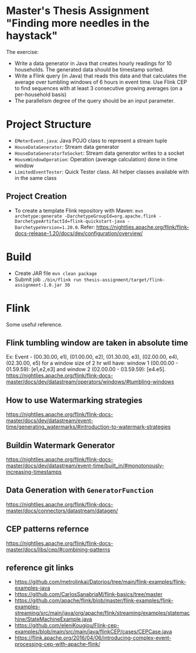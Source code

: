 # Master's Thesis Assignment "Finding more needles in the haystack"

The exercise:

- Write a data generator in Java that creates hourly readings for 10 households. The generated data should be timestamp sorted.
- Write a Flink query (in Java) that reads this data and that calculates the average over tumbling windows of 6 hours in event time. Use Flink CEP to find sequences with at least 3 consecutive growing averages (on a per-household basis)
- The parallelism degree of the query should be an input parameter.

# Project Structure
- `EMeterEvent.java`: Java POJO class to represent a stream tuple
- `HouseDataGenerator`: Stream data generator
- `HouseDataGeneratorToSocket`: Stream data generator writes to a socket
- `HouseWindowOperation`: Operation (average calculation) done in time window
- `LimitedEventTester`: Quick Tester class. All helper classes available with in the same class

## Project Creation
- To create a template Flink repository with Maven: `mvn archetype:generate -DarchetypeGroupId=org.apache.flink -DarchetypeArtifactId=flink-quickstart-java -DarchetypeVersion=1.20.0`. Refer: https://nightlies.apache.org/flink/flink-docs-release-1.20/docs/dev/configuration/overview/

# Build
- Create JAR file `mvn clean package`
- Submit job `./bin/flink run thesis-assignment/target/flink-assignment-1.0.jar 30`

# Flink
Some useful reference.

## Flink tumbling window are taken in absolute time
Ex: Event - (00.30.00, e1), (01.00.00, e2), (01.30.00, e3), (02.00.00, e4), (02.30.00, e5) for a window size of 2 hr will have: window 1 (00.00.00 - 01.59.59): [e1,e2,e3] and window 2 (02.00.00 - 03.59.59): [e4.e5]. 
https://nightlies.apache.org/flink/flink-docs-master/docs/dev/datastream/operators/windows/#tumbling-windows

## How to use Watermarking strategies
https://nightlies.apache.org/flink/flink-docs-master/docs/dev/datastream/event-time/generating_watermarks/#introduction-to-watermark-strategies

## Buildin Watermark Generator
https://nightlies.apache.org/flink/flink-docs-master/docs/dev/datastream/event-time/built_in/#monotonously-increasing-timestamps

## Data Generation with `GeneratorFunction`
https://nightlies.apache.org/flink/flink-docs-master/docs/connectors/datastream/datagen/

## CEP patterns refernce 
https://nightlies.apache.org/flink/flink-docs-master/docs/libs/cep/#combining-patterns

## reference git links
- https://github.com/metrolinkai/Datorios/tree/main/flink-examples/flink-examples-java
- https://github.com/CarlosSanabriaM/flink-basics/tree/master
- https://github.com/apache/flink/blob/master/flink-examples/flink-examples-streaming/src/main/java/org/apache/flink/streaming/examples/statemachine/StateMachineExample.java
- https://github.com/eleniKougiou/Flink-cep-examples/blob/main/src/main/java/flinkCEP/cases/CEPCase.java
- https://flink.apache.org/2016/04/06/introducing-complex-event-processing-cep-with-apache-flink/
